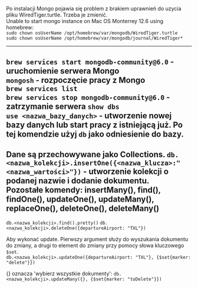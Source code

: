 Po instalacji Mongo pojawia się problem z brakiem uprawnień do uzycia pliku WiredTiger.turtle. Trzeba je zmienić.  
Unable to start mongo instance on Mac OS Monterrey 12.6 using homebrew:   
`sudo chown osUserName /opt/homebrew/var/mongodb/WiredTiger.turtle`  
`sudo chown osUserName /opt/homebrew/var/mongodb/journal/WiredTiger*`

---
`brew services start mongodb-community@6.0` - uruchomienie serwera Mongo  
`mongosh` - rozpoczęcie pracy z Mongo  
`brew services list`  
`brew services stop mongodb-community@6.0` - zatrzymanie serwera
`show dbs`  
`use <nazwa_bazy_danych>` - utworzenie nowej bazy danych lub start pracy z istniejącą już. Po
tej komendzie użyj `db` jako odniesienie do bazy.
---
Dane są przechowywane jako Collections.
`db.<nazwa_kolekcji>.insertOne({<nazwa_klucza>:"<nazwa_wartości>"})` - utworzenie kolekcji o
podanej nazwie i dodanie dokumentu.   
Pozostałe komendy: insertMany(), find(), findOne(), updateOne(), updateMany(), replaceOne(), deleteOne(), deleteMany()
---
`db.<nazwa_kolekcji>.find().pretty()`
`db.<nazwa_kolekcji>.deleteOne({departureAirport: "TXL"})`

Aby wykonać update. Pierwszy argument służy do wyszukania dokumentu do zmiany, a drugi to element do zmiany przy pomocy
słowa kluczowego `$set`.   
`db.<nazwa_kolekcji>.updateOne({departureAirport: "TXL"}, {$set{marker: "delete"}})`

{} oznacza 'wybierz wszystkie dokumenty':
`db.<nazwa_kolekcji>.updateMany({}, {$set{marker: "toDelete"}})` 



